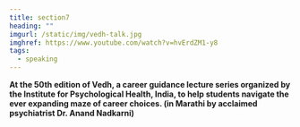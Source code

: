 ```yaml
---
title: section7
heading: ""
imgurl: /static/img/vedh-talk.jpg
imghref: https://www.youtube.com/watch?v=hvErdZM1-y8
tags:
  - speaking
---
```

**At the 50th edition of Vedh, a career guidance lecture series organized by the Institute for Psychological Health, India, to help students navigate the ever expanding maze of career choices. (in Marathi by acclaimed psychiatrist Dr. Anand Nadkarni)**